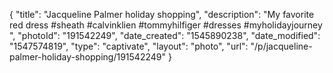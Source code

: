 {
    "title": "Jacqueline Palmer holiday shopping",
    "description": "My favorite red dress #sheath #calvinklien #tommyhilfiger #dresses #myholidayjourney ",
    "photoId": "191542249",
    "date_created": "1545890238",
    "date_modified": "1547574819",
    "type": "captivate",
    "layout": "photo",
    "url": "\/p\/jacqueline-palmer-holiday-shopping\/191542249"
}